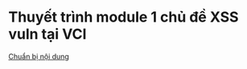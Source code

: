 # Thuyết trình module 1 chủ đề XSS vuln tại VCI

[Chuẩn bị nội dung](https://hackmd.io/@TwentySeV/r1cddOZxR)
